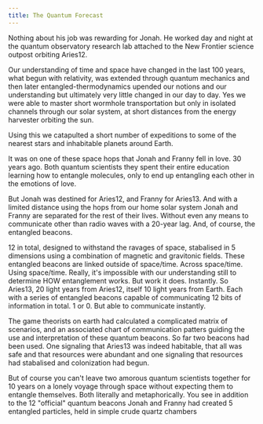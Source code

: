 ```yaml
---
title: The Quantum Forecast
---
```


Nothing about his job was rewarding for Jonah. He worked day and night at the quantum observatory research lab attached to the New Frontier science outpost orbiting Aries12.

Our understanding of time and space have changed in the last 100 years, what begun with relativity, was extended through quantum mechanics and then later entangled-thermodynamics upended our notions and our understanding but ultimately very little changed in our day to day. Yes we were able to master short wormhole transportation but only in isolated channels through our solar system, at short distances from the energy harvester orbiting the sun.

Using this we catapulted a short number of expeditions to some of the nearest stars and inhabitable planets around Earth.

It was on one of these space hops that Jonah and Franny fell in love. 30 years ago. Both quantum scientists they spent their entire education learning how to entangle molecules, only to end up entangling each other in the emotions of love.

But Jonah was destined for Aries12, and Franny for Aries13. And with a limited distance using the hops from our home solar system Jonah and Franny are separated for the rest of their lives. Without even any means to communicate other than radio waves with a 20-year lag. And, of course, the entangled beacons.

12 in total, designed to withstand the ravages of space, stabalised in 5 dimensions using a combination of magnetic and gravitonic fields. These entangled beacons are linked outside of space/time. Across space/time. Using space/time. Really, it's impossible with our understanding still to determine HOW entanglement works. But work it does. Instantly. So Aries13, 20 light years from Aries12, itself 10 light years from Earth. Each with a series of entangled beacons capable of communicating 12 bits of information in total. 1 or 0. But able to communicate instantly.

The game theorists on earth had calculated a complicated matrix of scenarios, and an associated chart of communication patters guiding the use and interpretation of these quantum beacons. So far two beacons had been used. One signaling that Aries13 was indeed habitable, that all was safe and that resources were abundant and one signaling that resources had stabalised and colonization had begun.

But of course you can't leave two amorous quantum scientists together for 10 years on a lonely voyage through space without expecting them to entangle themselves. Both literally and metaphorically. You see in addition to the 12 "official" quantum beacons Jonah and Franny had created 5 entangled particles, held in simple crude quartz chambers 